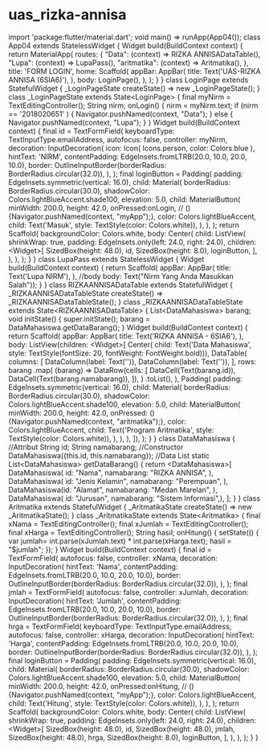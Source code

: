 # uas_rizka-annisa
import 'package:flutter/material.dart';  void main() => runApp(App04());  class App04 extends StatelessWidget {   Widget build(BuildContext context) {     return MaterialApp(       routes: {         "Data": (context) => RIZKA ANNISADataTable(),         "Lupa": (context) => LupaPass(),         "aritmatika": (context) => Aritmatika(),       },       title: 'FORM LOGIN',       home: Scaffold(         appBar: AppBar(           title: Text('UAS-RIZKA ANNISA (6SIA6)'),         ),         body: LoginPage(),       ),     );   } }  class LoginPage extends StatefulWidget {   _LoginPageState createState() => new _LoginPageState(); }  class _LoginPageState extends State&lt;LoginPage> {      final myNirm = TextEditingController();      String nirm;    onLogin() {     nirm = myNirm.text;     if (nirm == '2018020651' ) {       Navigator.pushNamed(context, "Data");     } else {       Navigator.pushNamed(context, "Lupa");     }   }    Widget build(BuildContext context) {      final id = TextFormField(       keyboardType: TextInputType.emailAddress,       autofocus: false,       controller: myNirm,       decoration: InputDecoration(         icon: Icon(         Icons.person,         color: Colors.blue         ),         hintText: 'NIRM',         contentPadding: EdgeInsets.fromLTRB(20.0, 10.0, 20.0, 10.0),         border: OutlineInputBorder(borderRadius: BorderRadius.circular(32.0)),       ),     );       final loginButton = Padding(       padding: EdgeInsets.symmetric(vertical: 16.0),       child: Material(         borderRadius: BorderRadius.circular(30.0),         shadowColor: Colors.lightBlueAccent.shade100,         elevation: 5.0,         child: MaterialButton(           minWidth: 200.0,           height: 42.0,           onPressed:onLogin,             // () {Navigator.pushNamed(context, "myApp");},           color: Colors.lightBlueAccent,           child: Text('Masuk', style: TextStyle(color: Colors.white)),         ),       ),     );      return Scaffold(       backgroundColor: Colors.white,       body: Center(         child: ListView(           shrinkWrap: true,           padding: EdgeInsets.only(left: 24.0, right: 24.0),           children: &lt;Widget>[                 SizedBox(height: 48.0),             id,             SizedBox(height: 8.0),             loginButton,           ],         ),       ),     );   } }  class LupaPass extends StatelessWidget {   Widget build(BuildContext context) {     return Scaffold(         appBar: AppBar(           title: Text('Lupa NIRM'),         ),         //body         body: Text("Nirm Yang Anda Masukkan Salah"));   } } class RIZKAANNISADataTable extends StatefulWidget {   _RIZKAANNISADataTableState createState() => _RIZKAANNISADataTableState(); }  class _RIZKAANNISADataTableState extends State&lt;RIZKAANNISADataTable> {   List&lt;DataMahasiswa> barang;    void initState() {     super.initState();     barang = DataMahasiswa.getDataBarang();   }    Widget build(BuildContext context) {     return Scaffold(       appBar: AppBar(         title: Text('RIZKA ANNISA - 6SIA6'),       ),       body: ListView(children: &lt;Widget>[         Center(             child: Text('Data Mahasiswa',                 style: TextStyle(fontSize: 20, fontWeight: FontWeight.bold))),         DataTable(           columns: [             DataColumn(label: Text('')),             DataColumn(label: Text('')),           ],           rows: barang               .map(                 (barang) => DataRow(cells: [                   DataCell(Text(barang.id)),                   DataCell(Text(barang.namabarang)),                 ]),               )               .toList(),         ),         Padding(       padding: EdgeInsets.symmetric(vertical: 16.0),       child: Material(         borderRadius: BorderRadius.circular(30.0),         shadowColor: Colors.lightBlueAccent.shade100,         elevation: 5.0,         child: MaterialButton(           minWidth: 200.0,           height: 42.0,           onPressed:             () {Navigator.pushNamed(context, "aritmatika");},           color: Colors.lightBlueAccent,           child: Text('Program Aritmatika', style: TextStyle(color: Colors.white)),         ),       ),     ),       ]),     );   } }  class DataMahasiswa {   //Attribut   String id;   String namabarang;       //Constructor   DataMahasiswa({this.id, this.namabarang});    //Data List   static List&lt;DataMahasiswa> getDataBarang() {     return &lt;DataMahasiswa>[       DataMahasiswa(           id: "Nama", namabarang: "RIZKA ANNISA", ),       DataMahasiswa(           id: "Jenis Kelamin", namabarang: "Perempuan", ),       DataMahasiswa(id: "Alamat", namabarang: "Medan Marelan", ),       DataMahasiswa(           id: "Jurusan", namabarang: "Sistem Informasi",),      ];        } } class Aritmatika extends StatefulWidget {   _AritmatikaState createState() => new _AritmatikaState(); }  class _AritmatikaState extends State&lt;Aritmatika> {     final xNama = TextEditingController();   final xJumlah = TextEditingController(); final xHarga = TextEditingController();      String hasil;    onHitung() {     setState(() {       var  jumlah= int.parse(xJumlah.text) * int.parse(xHarga.text);       hasil = "$jumlah";     });   }    Widget build(BuildContext context) {      final id = TextFormField(       autofocus: false,       controller: xNama,       decoration: InputDecoration(         hintText: 'Nama',         contentPadding: EdgeInsets.fromLTRB(20.0, 10.0, 20.0, 10.0),         border: OutlineInputBorder(borderRadius: BorderRadius.circular(32.0)),       ),     );          final jmlah = TextFormField(       autofocus: false,       controller: xJumlah,       decoration: InputDecoration(         hintText: 'Jumlah',         contentPadding: EdgeInsets.fromLTRB(20.0, 10.0, 20.0, 10.0),         border: OutlineInputBorder(borderRadius: BorderRadius.circular(32.0)),       ),     );      final hrga = TextFormField(       keyboardType: TextInputType.emailAddress,       autofocus: false,       controller: xHarga,       decoration: InputDecoration(         hintText: 'Harga',         contentPadding: EdgeInsets.fromLTRB(20.0, 10.0, 20.0, 10.0),         border: OutlineInputBorder(borderRadius: BorderRadius.circular(32.0)),       ),     );        final loginButton = Padding(       padding: EdgeInsets.symmetric(vertical: 16.0),       child: Material(         borderRadius: BorderRadius.circular(30.0),         shadowColor: Colors.lightBlueAccent.shade100,         elevation: 5.0,         child: MaterialButton(           minWidth: 200.0,           height: 42.0,           onPressed:onHitung,             // () {Navigator.pushNamed(context, "myApp");},           color: Colors.lightBlueAccent,           child: Text('Hitung', style: TextStyle(color: Colors.white)),         ),       ),     );      return Scaffold(       backgroundColor: Colors.white,       body: Center(         child: ListView(           shrinkWrap: true,           padding: EdgeInsets.only(left: 24.0, right: 24.0),           children: &lt;Widget>[                 SizedBox(height: 48.0),             id,             SizedBox(height: 48.0),             jmlah,             SizedBox(height: 48.0),             hrga,             SizedBox(height: 8.0),             loginButton,           ],         ),       ),     );   } }
